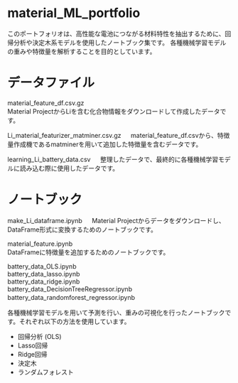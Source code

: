 # material_ML_portfolio

このポートフォリオは、高性能な電池につながる材料特性を抽出するために、回帰分析や決定木系モデルを使用したノートブック集です。
各種機械学習モデルの重みや特徴量を解析することを目的としています。

# データファイル
material_feature_df.csv.gz  
Material ProjectからLiを含む化合物情報をダウンロードして作成したデータです。

Li_material_featurizer_matminer.csv.gz  　
material_feature_df.csvから、特徴量作成機であるmatminerを用いて追加した特徴量を含むデータです。

learning_Li_battery_data.csv  　
整理したデータで、最終的に各種機械学習モデルに読み込む際に使用したデータです。

# ノートブック
make_Li_dataframe.ipynb   　
Material Projectからデータをダウンロードし、DataFrame形式に変換するためのノートブックです。

material_feature.ipynb  
DataFrameに特徴量を追加するためのノートブックです。

battery_data_OLS.ipynb  
battery_data_lasso.ipynb  
battery_data_ridge.ipynb  
battery_data_DecisionTreeRegressor.ipynb  
battery_data_randomforest_regressor.ipynb  　

各種機械学習モデルを用いて予測を行い、重みの可視化を行ったノートブックです。それぞれ以下の方法を使用しています。
- 回帰分析 (OLS)
- Lasso回帰
- Ridge回帰
- 決定木
- ランダムフォレスト
